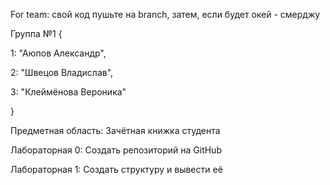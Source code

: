 For team: свой код пушьте на branch, затем, если будет окей - смерджу

Группа №1 {

1: "Аюпов Александр",

2: "Швецов Владислав",

3: "Клеймёнова Вероника"

}

Предметная область: Зачётная книжка студента

Лабораторная 0: Создать репозиторий на GitHub

Лабораторная 1: Создать структуру и вывести её
